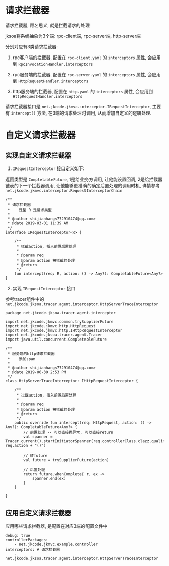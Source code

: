 # 请求拦截器

请求拦截器, 顾名思义, 就是拦截请求的处理

jksoa将系统抽象为3个端: rpc-client端, rpc-server端, http-server端

分别对应有3类请求拦截器:

1. rpc客户端的拦截器, 配置在 `rpc-client.yaml` 的 `interceptors` 属性, 会应用到 `RpcInvocationHandler.interceptors`

2. rpc服务端的拦截器, 配置在 `rpc-server.yaml` 的 `interceptors` 属性, 会应用到 `HttpRequestHandler.interceptors`

3. http服务端的拦截器, 配置在 `http.yaml` 的 `interceptors` 属性, 会应用到 `HttpRequestHandler.interceptors`

请求拦截器接口是 `net.jkcode.jkmvc.interceptor.IRequestInterceptor`, 主要有 `intercept()` 方法, 在3端的请求处理时调用, 从而增加自定义的逻辑处理.

# 自定义请求拦截器

## 实现自定义请求拦截器

1.  `IRequestInterceptor` 接口定义如下:

返回类型是 `CompletableFuture`, 1是给业务方调用, 让他能设置回调, 2是给拦截器链表的下一个拦截器调用, 让他能够更准确的确定后置处理的调用时机, 详情参考`net.jkcode.jkmvc.interceptor.RequestInterceptorChain`

```
/**
 * 请求拦截器
 *    泛型 R 是请求类型
 *
 * @author shijianhang<772910474@qq.com>
 * @date 2019-03-01 11:39 AM
 */
interface IRequestInterceptor<R> {

    /**
     * 拦截action, 插入前置后置处理
     *
     * @param req
     * @param action 被拦截的处理
     * @return
     */
    fun intercept(req: R, action: () -> Any?): CompletableFuture<Any?>
}
```

2.  实现 `IRequestInterceptor` 接口

参考tracer组件中的`net.jkcode.jksoa.tracer.agent.interceptor.HttpServerTraceInterceptor`

```
package net.jkcode.jksoa.tracer.agent.interceptor

import net.jkcode.jkmvc.common.trySupplierFuture
import net.jkcode.jkmvc.http.HttpRequest
import net.jkcode.jkmvc.http.IHttpRequestInterceptor
import net.jkcode.jksoa.tracer.agent.Tracer
import java.util.concurrent.CompletableFuture

/**
 * 服务端的http请求拦截器
 *    添加span
 *
 * @author shijianhang<772910474@qq.com>
 * @date 2019-06-30 2:53 PM
 */
class HttpServerTraceInterceptor: IHttpRequestInterceptor {

    /**
     * 拦截action, 插入前置后置处理
     *
     * @param req
     * @param action 被拦截的处理
     * @return
     */
    public override fun intercept(req: HttpRequest, action: () -> Any?): CompletableFuture<Any?> {
        // 前置处理 -- 可以直接抛异常, 可以直接return
        val spanner = Tracer.current().startInitiatorSpanner(req.controllerClass.clazz.qualifiedName!!, req.action + "()")

        // 转future
        val future = trySupplierFuture(action)

        // 后置处理
        return future.whenComplete{ r, ex ->
            spanner.end(ex)
        }
    }

}
```

## 应用自定义请求拦截器

应用哪些请求拦截器, 是配置在对应3端的配置文件中

```
debug: true
controllerPackages:
    - net.jkcode.jkmvc.example.controller
interceptors: # 请求拦截器
    - net.jkcode.jksoa.tracer.agent.interceptor.HttpServerTraceInterceptor
```
